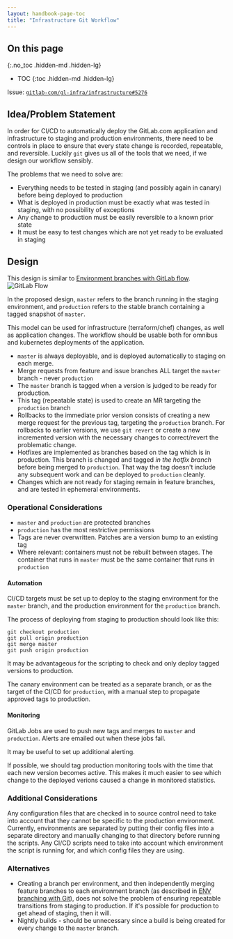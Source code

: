 ```yaml
---
layout: handbook-page-toc
title: "Infrastructure Git Workflow"
---
```


## On this page
{:.no_toc .hidden-md .hidden-lg}

- TOC
{:toc .hidden-md .hidden-lg}

Issue: [`gitlab-com/gl-infra/infrastructure#5276`](https://gitlab.com/gitlab-com/gl-infra/infrastructure/issues/5276)

## Idea/Problem Statement

In order for CI/CD to automatically deploy the GitLab.com application and infrastructure to staging and production environments, there need to be controls in place to ensure that every state change is recorded, repeatable, and reversible.  Luckily `git` gives us all of the tools that we need, if we design our workflow sensibly.

The problems that we need to solve are:

- Everything needs to be tested in staging (and possibly again in canary) before being deployed to production
- What is deployed in production must be exactly what was tested in staging, with no possibility of exceptions
- Any change to production must be easily reversible to a known prior state
- It must be easy to test changes which are not yet ready to be evaluated in staging


## Design

This design is similar to [Environment branches with GitLab flow](https://docs.gitlab.com/ee/workflow/gitlab_flow.html#environment-branches-with-gitlab-flow).
![GitLab Flow](https://docs.gitlab.com/ee/workflow/environment_branches.png)

In the proposed design, `master` refers to the branch running in the staging environment, and `production` refers to the stable branch containing a tagged snapshot of `master`.

This model can be used for infrastructure (terraform/chef) changes, as well as application changes.  The workflow should be usable both for omnibus and kubernetes deployments of the application.

- `master` is always deployable, and is deployed automatically to staging on each merge.
- Merge requests from feature and issue branches  ALL target the `master` branch - never `production`
- The `master` branch is tagged when a version is judged to be ready for production.
- This tag (repeatable state) is used to create an MR targeting the `production` branch
- Rollbacks to the immediate prior version consists of creating a new merge request for the previous tag, targeting the `production` branch. For rollbacks to earlier versions, we use `git revert` or create a new incremented version with the necessary changes to correct/revert the problematic change.
- Hotfixes are implemented as branches based on the tag which is in production. This branch is changed and tagged *in the hotfix branch* before being merged to `production`. That way the tag doesn't include any subsequent work and can be deployed to `production` cleanly.
- Changes which are not ready for staging remain in feature branches, and are tested in ephemeral environments.


### Operational Considerations

- `master` and `production` are protected branches
- `production` has the most restrictive permissions
- Tags are never overwritten. Patches are a version bump to an existing tag
- Where relevant: containers must not be rebuilt between stages. The container that runs in `master` must be the same container that runs in `production`

#### Automation

CI/CD targets must be set up to deploy to the staging environment for the `master` branch, and the production environment for the `production` branch.

The process of deploying from staging to production should look like this:

```
git checkout production
git pull origin production
git merge master
git push origin production
```

It may be advantageous for the scripting to check and only deploy tagged versions to production.

The canary environment can be treated as a separate branch, or as the target of the CI/CD for `production`, with a manual step to propagate approved tags to production.

####  Monitoring

GitLab Jobs are used to push new tags and merges to `master` and `production`. Alerts are emailed out when these jobs fail.

It may be useful to set up additional alerting.

If possible, we should tag production monitoring tools with the time that each new version becomes active.  This makes it much easier to see which change to the deployed verions caused a change in monitored statistics.

### Additional Considerations

Any configuration files that are checked in to source control need to take into account that they cannot be specific to the production environment. Currently, environments are separated by putting their config files into a separate directory and manually changing to that directory before running the scripts.  Any CI/CD scripts need to take into account which environment the script is running for, and which config files they are using.

### Alternatives

- Creating a branch per environment, and then independently merging feature branches to each environment branch (as described in [ENV branching with Git](
https://www.wearefine.com/mingle/env-branching-with-git/)), does not solve the problem of ensuring repeatable transitions from staging to production. If it's possible for production to get ahead of staging, then it will.
- Nightly builds - should be unnecessary since a build is being created for every change to the `master` branch.
